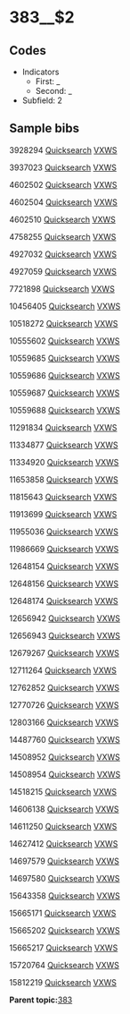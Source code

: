 # 383\_\_$2

## Codes

-   Indicators
    -   First: \_
    -   Second: \_
-   Subfield: 2

## Sample bibs

3928294 [Quicksearch](https://search.library.yale.edu/catalog/3928294) [VXWS](http://prodorbis.library.yale.edu:7014/vxws/GetHoldingsService?bibId=3928294)

3937023 [Quicksearch](https://search.library.yale.edu/catalog/3937023) [VXWS](http://prodorbis.library.yale.edu:7014/vxws/GetHoldingsService?bibId=3937023)

4602502 [Quicksearch](https://search.library.yale.edu/catalog/4602502) [VXWS](http://prodorbis.library.yale.edu:7014/vxws/GetHoldingsService?bibId=4602502)

4602504 [Quicksearch](https://search.library.yale.edu/catalog/4602504) [VXWS](http://prodorbis.library.yale.edu:7014/vxws/GetHoldingsService?bibId=4602504)

4602510 [Quicksearch](https://search.library.yale.edu/catalog/4602510) [VXWS](http://prodorbis.library.yale.edu:7014/vxws/GetHoldingsService?bibId=4602510)

4758255 [Quicksearch](https://search.library.yale.edu/catalog/4758255) [VXWS](http://prodorbis.library.yale.edu:7014/vxws/GetHoldingsService?bibId=4758255)

4927032 [Quicksearch](https://search.library.yale.edu/catalog/4927032) [VXWS](http://prodorbis.library.yale.edu:7014/vxws/GetHoldingsService?bibId=4927032)

4927059 [Quicksearch](https://search.library.yale.edu/catalog/4927059) [VXWS](http://prodorbis.library.yale.edu:7014/vxws/GetHoldingsService?bibId=4927059)

7721898 [Quicksearch](https://search.library.yale.edu/catalog/7721898) [VXWS](http://prodorbis.library.yale.edu:7014/vxws/GetHoldingsService?bibId=7721898)

10456405 [Quicksearch](https://search.library.yale.edu/catalog/10456405) [VXWS](http://prodorbis.library.yale.edu:7014/vxws/GetHoldingsService?bibId=10456405)

10518272 [Quicksearch](https://search.library.yale.edu/catalog/10518272) [VXWS](http://prodorbis.library.yale.edu:7014/vxws/GetHoldingsService?bibId=10518272)

10555602 [Quicksearch](https://search.library.yale.edu/catalog/10555602) [VXWS](http://prodorbis.library.yale.edu:7014/vxws/GetHoldingsService?bibId=10555602)

10559685 [Quicksearch](https://search.library.yale.edu/catalog/10559685) [VXWS](http://prodorbis.library.yale.edu:7014/vxws/GetHoldingsService?bibId=10559685)

10559686 [Quicksearch](https://search.library.yale.edu/catalog/10559686) [VXWS](http://prodorbis.library.yale.edu:7014/vxws/GetHoldingsService?bibId=10559686)

10559687 [Quicksearch](https://search.library.yale.edu/catalog/10559687) [VXWS](http://prodorbis.library.yale.edu:7014/vxws/GetHoldingsService?bibId=10559687)

10559688 [Quicksearch](https://search.library.yale.edu/catalog/10559688) [VXWS](http://prodorbis.library.yale.edu:7014/vxws/GetHoldingsService?bibId=10559688)

11291834 [Quicksearch](https://search.library.yale.edu/catalog/11291834) [VXWS](http://prodorbis.library.yale.edu:7014/vxws/GetHoldingsService?bibId=11291834)

11334877 [Quicksearch](https://search.library.yale.edu/catalog/11334877) [VXWS](http://prodorbis.library.yale.edu:7014/vxws/GetHoldingsService?bibId=11334877)

11334920 [Quicksearch](https://search.library.yale.edu/catalog/11334920) [VXWS](http://prodorbis.library.yale.edu:7014/vxws/GetHoldingsService?bibId=11334920)

11653858 [Quicksearch](https://search.library.yale.edu/catalog/11653858) [VXWS](http://prodorbis.library.yale.edu:7014/vxws/GetHoldingsService?bibId=11653858)

11815643 [Quicksearch](https://search.library.yale.edu/catalog/11815643) [VXWS](http://prodorbis.library.yale.edu:7014/vxws/GetHoldingsService?bibId=11815643)

11913699 [Quicksearch](https://search.library.yale.edu/catalog/11913699) [VXWS](http://prodorbis.library.yale.edu:7014/vxws/GetHoldingsService?bibId=11913699)

11955036 [Quicksearch](https://search.library.yale.edu/catalog/11955036) [VXWS](http://prodorbis.library.yale.edu:7014/vxws/GetHoldingsService?bibId=11955036)

11986669 [Quicksearch](https://search.library.yale.edu/catalog/11986669) [VXWS](http://prodorbis.library.yale.edu:7014/vxws/GetHoldingsService?bibId=11986669)

12648154 [Quicksearch](https://search.library.yale.edu/catalog/12648154) [VXWS](http://prodorbis.library.yale.edu:7014/vxws/GetHoldingsService?bibId=12648154)

12648156 [Quicksearch](https://search.library.yale.edu/catalog/12648156) [VXWS](http://prodorbis.library.yale.edu:7014/vxws/GetHoldingsService?bibId=12648156)

12648174 [Quicksearch](https://search.library.yale.edu/catalog/12648174) [VXWS](http://prodorbis.library.yale.edu:7014/vxws/GetHoldingsService?bibId=12648174)

12656942 [Quicksearch](https://search.library.yale.edu/catalog/12656942) [VXWS](http://prodorbis.library.yale.edu:7014/vxws/GetHoldingsService?bibId=12656942)

12656943 [Quicksearch](https://search.library.yale.edu/catalog/12656943) [VXWS](http://prodorbis.library.yale.edu:7014/vxws/GetHoldingsService?bibId=12656943)

12679267 [Quicksearch](https://search.library.yale.edu/catalog/12679267) [VXWS](http://prodorbis.library.yale.edu:7014/vxws/GetHoldingsService?bibId=12679267)

12711264 [Quicksearch](https://search.library.yale.edu/catalog/12711264) [VXWS](http://prodorbis.library.yale.edu:7014/vxws/GetHoldingsService?bibId=12711264)

12762852 [Quicksearch](https://search.library.yale.edu/catalog/12762852) [VXWS](http://prodorbis.library.yale.edu:7014/vxws/GetHoldingsService?bibId=12762852)

12770726 [Quicksearch](https://search.library.yale.edu/catalog/12770726) [VXWS](http://prodorbis.library.yale.edu:7014/vxws/GetHoldingsService?bibId=12770726)

12803166 [Quicksearch](https://search.library.yale.edu/catalog/12803166) [VXWS](http://prodorbis.library.yale.edu:7014/vxws/GetHoldingsService?bibId=12803166)

14487760 [Quicksearch](https://search.library.yale.edu/catalog/14487760) [VXWS](http://prodorbis.library.yale.edu:7014/vxws/GetHoldingsService?bibId=14487760)

14508952 [Quicksearch](https://search.library.yale.edu/catalog/14508952) [VXWS](http://prodorbis.library.yale.edu:7014/vxws/GetHoldingsService?bibId=14508952)

14508954 [Quicksearch](https://search.library.yale.edu/catalog/14508954) [VXWS](http://prodorbis.library.yale.edu:7014/vxws/GetHoldingsService?bibId=14508954)

14518215 [Quicksearch](https://search.library.yale.edu/catalog/14518215) [VXWS](http://prodorbis.library.yale.edu:7014/vxws/GetHoldingsService?bibId=14518215)

14606138 [Quicksearch](https://search.library.yale.edu/catalog/14606138) [VXWS](http://prodorbis.library.yale.edu:7014/vxws/GetHoldingsService?bibId=14606138)

14611250 [Quicksearch](https://search.library.yale.edu/catalog/14611250) [VXWS](http://prodorbis.library.yale.edu:7014/vxws/GetHoldingsService?bibId=14611250)

14627412 [Quicksearch](https://search.library.yale.edu/catalog/14627412) [VXWS](http://prodorbis.library.yale.edu:7014/vxws/GetHoldingsService?bibId=14627412)

14697579 [Quicksearch](https://search.library.yale.edu/catalog/14697579) [VXWS](http://prodorbis.library.yale.edu:7014/vxws/GetHoldingsService?bibId=14697579)

14697580 [Quicksearch](https://search.library.yale.edu/catalog/14697580) [VXWS](http://prodorbis.library.yale.edu:7014/vxws/GetHoldingsService?bibId=14697580)

15643358 [Quicksearch](https://search.library.yale.edu/catalog/15643358) [VXWS](http://prodorbis.library.yale.edu:7014/vxws/GetHoldingsService?bibId=15643358)

15665171 [Quicksearch](https://search.library.yale.edu/catalog/15665171) [VXWS](http://prodorbis.library.yale.edu:7014/vxws/GetHoldingsService?bibId=15665171)

15665202 [Quicksearch](https://search.library.yale.edu/catalog/15665202) [VXWS](http://prodorbis.library.yale.edu:7014/vxws/GetHoldingsService?bibId=15665202)

15665217 [Quicksearch](https://search.library.yale.edu/catalog/15665217) [VXWS](http://prodorbis.library.yale.edu:7014/vxws/GetHoldingsService?bibId=15665217)

15720764 [Quicksearch](https://search.library.yale.edu/catalog/15720764) [VXWS](http://prodorbis.library.yale.edu:7014/vxws/GetHoldingsService?bibId=15720764)

15812219 [Quicksearch](https://search.library.yale.edu/catalog/15812219) [VXWS](http://prodorbis.library.yale.edu:7014/vxws/GetHoldingsService?bibId=15812219)

**Parent topic:**[383](../../tags/383/383.md)

